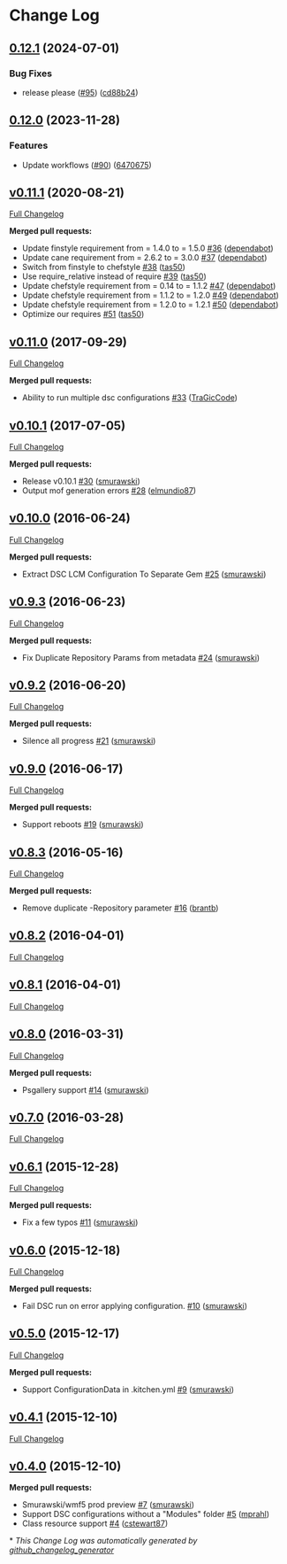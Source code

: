 # Change Log

## [0.12.1](https://github.com/test-kitchen/kitchen-dsc/compare/v0.12.0...v0.12.1) (2024-07-01)


### Bug Fixes

* release please ([#95](https://github.com/test-kitchen/kitchen-dsc/issues/95)) ([cd88b24](https://github.com/test-kitchen/kitchen-dsc/commit/cd88b249be85d599191793b25e28b33511c55d97))

## [0.12.0](https://github.com/test-kitchen/kitchen-dsc/compare/v0.11.1...v0.12.0) (2023-11-28)


### Features

* Update workflows ([#90](https://github.com/test-kitchen/kitchen-dsc/issues/90)) ([6470675](https://github.com/test-kitchen/kitchen-dsc/commit/6470675bca38e18bb15882edcec8c6a0c9939b0a))

## [v0.11.1](https://github.com/test-kitchen/kitchen-dsc/tree/v0.11.1) (2020-08-21)

[Full Changelog](https://github.com/test-kitchen/kitchen-dsc/compare/v0.11.0...v0.11.1)

**Merged pull requests:**

- Update finstyle requirement from = 1.4.0 to = 1.5.0 [\#36](https://github.com/test-kitchen/kitchen-dsc/pull/36) ([dependabot](https://github.com/dependabot))
- Update cane requirement from = 2.6.2 to = 3.0.0 [\#37](https://github.com/test-kitchen/kitchen-dsc/pull/37) ([dependabot](https://github.com/dependabot))
- Switch from finstyle to chefstyle [\#38](https://github.com/test-kitchen/kitchen-dsc/pull/38) ([tas50](https://github.com/tas50))
- Use require_relative instead of require [\#39](https://github.com/test-kitchen/kitchen-dsc/pull/39) ([tas50](https://github.com/tas50))
- Update chefstyle requirement from = 0.14 to = 1.1.2 [\#47](https://github.com/test-kitchen/kitchen-dsc/pull/47) ([dependabot](https://github.com/dependabot))
- Update chefstyle requirement from = 1.1.2 to = 1.2.0 [\#49](https://github.com/test-kitchen/kitchen-dsc/pull/49) ([dependabot](https://github.com/dependabot))
- Update chefstyle requirement from = 1.2.0 to = 1.2.1 [\#50](https://github.com/test-kitchen/kitchen-dsc/pull/50) ([dependabot](https://github.com/dependabot))
- Optimize our requires [\#51](https://github.com/test-kitchen/kitchen-dsc/pull/51) ([tas50](https://github.com/tas50))

## [v0.11.0](https://github.com/test-kitchen/kitchen-dsc/tree/v0.11.0) (2017-09-29)

[Full Changelog](https://github.com/test-kitchen/kitchen-dsc/compare/v0.10.1...v0.11.0)

**Merged pull requests:**

- Ability to run multiple dsc configurations [\#33](https://github.com/test-kitchen/kitchen-dsc/pull/33) ([TraGicCode](https://github.com/TraGicCode))

## [v0.10.1](https://github.com/test-kitchen/kitchen-dsc/tree/v0.10.1) (2017-07-05)

[Full Changelog](https://github.com/test-kitchen/kitchen-dsc/compare/v0.10.0...v0.10.1)

**Merged pull requests:**

- Release v0.10.1 [\#30](https://github.com/test-kitchen/kitchen-dsc/pull/30) ([smurawski](https://github.com/smurawski))
- Output mof generation errors [\#28](https://github.com/test-kitchen/kitchen-dsc/pull/28) ([elmundio87](https://github.com/elmundio87))

## [v0.10.0](https://github.com/test-kitchen/kitchen-dsc/tree/v0.10.0) (2016-06-24)

[Full Changelog](https://github.com/test-kitchen/kitchen-dsc/compare/v0.9.3...v0.10.0)

**Merged pull requests:**

- Extract DSC LCM Configuration To Separate Gem [\#25](https://github.com/test-kitchen/kitchen-dsc/pull/25) ([smurawski](https://github.com/smurawski))

## [v0.9.3](https://github.com/test-kitchen/kitchen-dsc/tree/v0.9.3) (2016-06-23)

[Full Changelog](https://github.com/test-kitchen/kitchen-dsc/compare/v0.9.2...v0.9.3)

**Merged pull requests:**

- Fix Duplicate Repository Params from metadata [\#24](https://github.com/test-kitchen/kitchen-dsc/pull/24) ([smurawski](https://github.com/smurawski))

## [v0.9.2](https://github.com/test-kitchen/kitchen-dsc/tree/v0.9.2) (2016-06-20)

[Full Changelog](https://github.com/test-kitchen/kitchen-dsc/compare/v0.9.0...v0.9.2)

**Merged pull requests:**

- Silence all progress [\#21](https://github.com/test-kitchen/kitchen-dsc/pull/21) ([smurawski](https://github.com/smurawski))

## [v0.9.0](https://github.com/test-kitchen/kitchen-dsc/tree/v0.9.0) (2016-06-17)

[Full Changelog](https://github.com/test-kitchen/kitchen-dsc/compare/v0.8.3...v0.9.0)

**Merged pull requests:**

- Support reboots [\#19](https://github.com/test-kitchen/kitchen-dsc/pull/19) ([smurawski](https://github.com/smurawski))

## [v0.8.3](https://github.com/test-kitchen/kitchen-dsc/tree/v0.8.3) (2016-05-16)

[Full Changelog](https://github.com/test-kitchen/kitchen-dsc/compare/v0.8.2...v0.8.3)

**Merged pull requests:**

- Remove duplicate -Repository parameter [\#16](https://github.com/test-kitchen/kitchen-dsc/pull/16) ([brantb](https://github.com/brantb))

## [v0.8.2](https://github.com/test-kitchen/kitchen-dsc/tree/v0.8.2) (2016-04-01)

[Full Changelog](https://github.com/test-kitchen/kitchen-dsc/compare/v0.8.1...v0.8.2)

## [v0.8.1](https://github.com/test-kitchen/kitchen-dsc/tree/v0.8.1) (2016-04-01)

[Full Changelog](https://github.com/test-kitchen/kitchen-dsc/compare/v0.8.0...v0.8.1)

## [v0.8.0](https://github.com/test-kitchen/kitchen-dsc/tree/v0.8.0) (2016-03-31)

[Full Changelog](https://github.com/test-kitchen/kitchen-dsc/compare/v0.7.0...v0.8.0)

**Merged pull requests:**

- Psgallery support [\#14](https://github.com/test-kitchen/kitchen-dsc/pull/14) ([smurawski](https://github.com/smurawski))

## [v0.7.0](https://github.com/test-kitchen/kitchen-dsc/tree/v0.7.0) (2016-03-28)

[Full Changelog](https://github.com/test-kitchen/kitchen-dsc/compare/v0.6.1...v0.7.0)

## [v0.6.1](https://github.com/test-kitchen/kitchen-dsc/tree/v0.6.1) (2015-12-28)

[Full Changelog](https://github.com/test-kitchen/kitchen-dsc/compare/v0.6.0...v0.6.1)

**Merged pull requests:**

- Fix a few typos [\#11](https://github.com/test-kitchen/kitchen-dsc/pull/11) ([smurawski](https://github.com/smurawski))

## [v0.6.0](https://github.com/test-kitchen/kitchen-dsc/tree/v0.6.0) (2015-12-18)

[Full Changelog](https://github.com/test-kitchen/kitchen-dsc/compare/v0.5.0...v0.6.0)

**Merged pull requests:**

- Fail DSC run on error applying configuration. [\#10](https://github.com/test-kitchen/kitchen-dsc/pull/10) ([smurawski](https://github.com/smurawski))

## [v0.5.0](https://github.com/test-kitchen/kitchen-dsc/tree/v0.5.0) (2015-12-17)

[Full Changelog](https://github.com/test-kitchen/kitchen-dsc/compare/v0.4.1...v0.5.0)

**Merged pull requests:**

- Support ConfigurationData in .kitchen.yml [\#9](https://github.com/test-kitchen/kitchen-dsc/pull/9) ([smurawski](https://github.com/smurawski))

## [v0.4.1](https://github.com/test-kitchen/kitchen-dsc/tree/v0.4.1) (2015-12-10)

[Full Changelog](https://github.com/test-kitchen/kitchen-dsc/compare/v0.4.0...v0.4.1)

## [v0.4.0](https://github.com/test-kitchen/kitchen-dsc/tree/v0.4.0) (2015-12-10)

**Merged pull requests:**

- Smurawski/wmf5 prod preview [\#7](https://github.com/test-kitchen/kitchen-dsc/pull/7) ([smurawski](https://github.com/smurawski))
- Support DSC configurations without a "Modules" folder [\#5](https://github.com/test-kitchen/kitchen-dsc/pull/5) ([mprahl](https://github.com/mprahl))
- Class resource support [\#4](https://github.com/test-kitchen/kitchen-dsc/pull/4) ([cstewart87](https://github.com/cstewart87))



\* *This Change Log was automatically generated by [github_changelog_generator](https://github.com/skywinder/Github-Changelog-Generator)*

